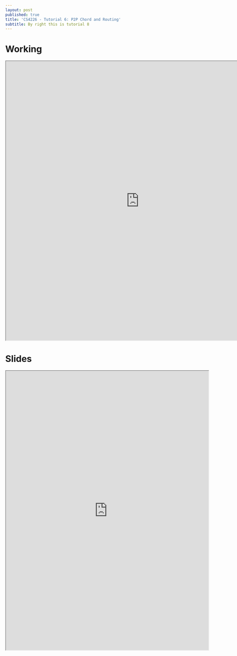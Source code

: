 ```yaml
---
layout: post
published: true
title: 'CS4226 - Tutorial 6: P2P Chord and Routing'
subtitle: By right this is tutorial 8
---
```

# Working
<iframe src="https://drive.google.com/file/d/15fybK0tAKKqNFLoUCCIZjCAplbRqertT/preview" width="840" height="880" allow="autoplay"></iframe>

# Slides
<iframe src="https://drive.google.com/file/d/1RvoEI5AJs5kJwCo1Tn2CpUKb3JqHolAp/preview" width="640" height="880" allow="autoplay"></iframe>
